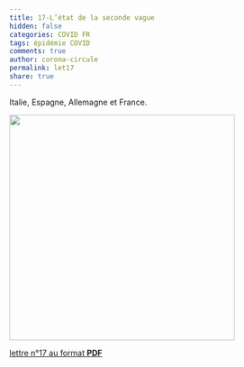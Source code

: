 ```yaml
---
title: 17-L’état de la seconde vague  
hidden: false
categories: COVID FR
tags: épidémie COVID 
comments: true
author: corona-circule
permalink: let17
share: true
---
```


<link rel="stylesheet" href="../assets/css/style.css">

Italie, Espagne, Allemagne et France.  <br/>


<img src='/lettres/images/img-17.png' width='400px'/>

[lettre n°17 au format __PDF__](/lettres/resources/pdf/lettre-17.pdf)
